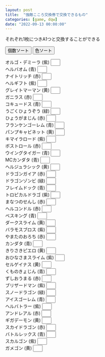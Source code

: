 ```yaml
---
layout: post
title:  "強敵こころ交換券で交換できるもの"
categories: [game, dqw]
date: "2022-09-13 00:00:00"
---
```


それぞれ1枚につきA1つと交換することができる

<button id="sort" onclick="sort_count();">個数ソート</button>
<button id="sort2" onclick="sort_color();">色ソート</button>

<div id="list">

<label for="オルゴ・デミーラ">オルゴ・デミーラ (紫) <input style="padding-left: 16px; width: 30px;" type="number" inputmode="numeric" pattern="^[0-9]+$" id="オルゴ・デミーラ"></label><br>
<label for="ヘルバオム">ヘルバオム (青) <input style="padding-left: 16px; width: 30px;" type="number" inputmode="numeric" pattern="^[0-9]+$" id="ヘルバオム"></label><br>
<label for="ナイトリッチ">ナイトリッチ (赤) <input style="padding-left: 16px; width: 30px;" type="number" inputmode="numeric" pattern="^[0-9]+$" id="ナイトリッチ"></label><br>
<label for="ヘルギフト">ヘルギフト (紫) <input style="padding-left: 16px; width: 30px;" type="number" inputmode="numeric" pattern="^[0-9]+$" id="ヘルギフト"></label><br>
<label for="グレイトマーマン">グレイトマーマン (黄) <input style="padding-left: 16px; width: 30px;" type="number" inputmode="numeric" pattern="^[0-9]+$" id="グレイトマーマン"></label><br>
<label for="ガニラス">ガニラス (赤) <input style="padding-left: 16px; width: 30px;" type="number" inputmode="numeric" pattern="^[0-9]+$" id="ガニラス"></label><br>
<label for="コキュードス">コキュードス (青) <input style="padding-left: 16px; width: 30px;" type="number" inputmode="numeric" pattern="^[0-9]+$" id="コキュードス"></label><br>
<label for="うごくひょうぞう">うごくひょうぞう (緑) <input style="padding-left: 16px; width: 30px;" type="number" inputmode="numeric" pattern="^[0-9]+$" id="うごくひょうぞう"></label><br>
<label for="ひょうがまじん">ひょうがまじん (赤) <input style="padding-left: 16px; width: 30px;" type="number" inputmode="numeric" pattern="^[0-9]+$" id="ひょうがまじん"></label><br>
<label for="フランケンゴーレム">フランケンゴーレム (青) <input style="padding-left: 16px; width: 30px;" type="number" inputmode="numeric" pattern="^[0-9]+$" id="フランケンゴーレム"></label><br>
<label for="パンプキャビネット">パンプキャビネット (黄) <input style="padding-left: 16px; width: 30px;" type="number" inputmode="numeric" pattern="^[0-9]+$" id="パンプキャビネット"></label><br>
<label for="キマイラロード">キマイラロード (紫) <input style="padding-left: 16px; width: 30px;" type="number" inputmode="numeric" pattern="^[0-9]+$" id="キマイラロード"></label><br>
<label for="ボストロール">ボストロール (赤) <input style="padding-left: 16px; width: 30px;" type="number" inputmode="numeric" pattern="^[0-9]+$" id="ボストロール"></label><br>
<label for="ウイングタイガー">ウイングタイガー (青) <input style="padding-left: 16px; width: 30px;" type="number" inputmode="numeric" pattern="^[0-9]+$" id="ウイングタイガー"></label><br>
<label for="MCカンダタ">MCカンダタ (青) <input style="padding-left: 16px; width: 30px;" type="number" inputmode="numeric" pattern="^[0-9]+$" id="MCカンダタ"></label><br>
<label for="ヘルジュラシック">ヘルジュラシック (黄) <input style="padding-left: 16px; width: 30px;" type="number" inputmode="numeric" pattern="^[0-9]+$" id="ヘルジュラシック"></label><br>
<label for="ドラゴンガイア">ドラゴンガイア (赤) <input style="padding-left: 16px; width: 30px;" type="number" inputmode="numeric" pattern="^[0-9]+$" id="ドラゴンガイア"></label><br>
<label for="ドラゴンゾンビ">ドラゴンゾンビ (緑) <input style="padding-left: 16px; width: 30px;" type="number" inputmode="numeric" pattern="^[0-9]+$" id="ドラゴンゾンビ"></label><br>
<label for="フレイムドック">フレイムドック (青) <input style="padding-left: 16px; width: 30px;" type="number" inputmode="numeric" pattern="^[0-9]+$" id="フレイムドック"></label><br>
<label for="トロピカルドラゴ">トロピカルドラゴ (紫) <input style="padding-left: 16px; width: 30px;" type="number" inputmode="numeric" pattern="^[0-9]+$" id="トロピカルドラゴ"></label><br>
<label for="まなつのせんし">まなつのせんし (赤) <input style="padding-left: 16px; width: 30px;" type="number" inputmode="numeric" pattern="^[0-9]+$" id="まなつのせんし"></label><br>
<label for="ヘルコンドル">ヘルコンドル (赤) <input style="padding-left: 16px; width: 30px;" type="number" inputmode="numeric" pattern="^[0-9]+$" id="ヘルコンドル"></label><br>
<label for="ベスキング">ベスキング (青) <input style="padding-left: 16px; width: 30px;" type="number" inputmode="numeric" pattern="^[0-9]+$" id="ベスキング"></label><br>
<label for="ダークスライム">ダークスライム (黄) <input style="padding-left: 16px; width: 30px;" type="number" inputmode="numeric" pattern="^[0-9]+$" id="ダークスライム"></label><br>
<label for="バラモスブロス">バラモスブロス (紫) <input style="padding-left: 16px; width: 30px;" type="number" inputmode="numeric" pattern="^[0-9]+$" id="バラモスブロス"></label><br>
<label for="やまたのおろち">やまたのおろち (赤) <input style="padding-left: 16px; width: 30px;" type="number" inputmode="numeric" pattern="^[0-9]+$" id="やまたのおろち"></label><br>
<label for="カンダタ">カンダタ (青) <input style="padding-left: 16px; width: 30px;" type="number" inputmode="numeric" pattern="^[0-9]+$" id="カンダタ"></label><br>
<label for="きりさきピエロ">きりさきピエロ (黄) <input style="padding-left: 16px; width: 30px;" type="number" inputmode="numeric" pattern="^[0-9]+$" id="きりさきピエロ"></label><br>
<label for="おひなさまスライム">おひなさまスライム (紫) <input style="padding-left: 16px; width: 30px;" type="number" inputmode="numeric" pattern="^[0-9]+$" id="おひなさまスライム"></label><br>
<label for="セルゲイナス">セルゲイナス (黄) <input style="padding-left: 16px; width: 30px;" type="number" inputmode="numeric" pattern="^[0-9]+$" id="セルゲイナス"></label><br>
<label for="くものきょじん">くものきょじん (青) <input style="padding-left: 16px; width: 30px;" type="number" inputmode="numeric" pattern="^[0-9]+$" id="くものきょじん"></label><br>
<label for="ずしおうまる">ずしおうまる (赤) <input style="padding-left: 16px; width: 30px;" type="number" inputmode="numeric" pattern="^[0-9]+$" id="ずしおうまる"></label><br>
<label for="ブリザードマン">ブリザードマン (紫) <input style="padding-left: 16px; width: 30px;" type="number" inputmode="numeric" pattern="^[0-9]+$" id="ブリザードマン"></label><br>
<label for="スノードラゴン">スノードラゴン (緑) <input style="padding-left: 16px; width: 30px;" type="number" inputmode="numeric" pattern="^[0-9]+$" id="スノードラゴン"></label><br>
<label for="アイスゴーレム">アイスゴーレム (青) <input style="padding-left: 16px; width: 30px;" type="number" inputmode="numeric" pattern="^[0-9]+$" id="アイスゴーレム"></label><br>
<label for="ヘルバトラー">ヘルバトラー (紫) <input style="padding-left: 16px; width: 30px;" type="number" inputmode="numeric" pattern="^[0-9]+$" id="ヘルバトラー"></label><br>
<label for="アンドレアル">アンドレアル (赤) <input style="padding-left: 16px; width: 30px;" type="number" inputmode="numeric" pattern="^[0-9]+$" id="アンドレアル"></label><br>
<label for="ギガデーモン">ギガデーモン (黄) <input style="padding-left: 16px; width: 30px;" type="number" inputmode="numeric" pattern="^[0-9]+$" id="ギガデーモン"></label><br>
<label for="スカイドラゴン">スカイドラゴン (赤) <input style="padding-left: 16px; width: 30px;" type="number" inputmode="numeric" pattern="^[0-9]+$" id="スカイドラゴン"></label><br>
<label for="バトルレックス">バトルレックス (青) <input style="padding-left: 16px; width: 30px;" type="number" inputmode="numeric" pattern="^[0-9]+$" id="バトルレックス"></label><br>
<label for="スカルゴン">スカルゴン (紫) <input style="padding-left: 16px; width: 30px;" type="number" inputmode="numeric" pattern="^[0-9]+$" id="スカルゴン"></label><br>
<label for="ガメゴン">ガメゴン (黄) <input style="padding-left: 16px; width: 30px;" type="number" inputmode="numeric" pattern="^[0-9]+$" id="ガメゴン"></label><br>

</div>
<script>
const STORAGE_KEY = '2022-09-13-report';
const NUMBER_QUERY = 'article input[type="number"]';
function load() {
  var orbs = JSON.parse(localStorage.getItem(STORAGE_KEY));

  if (orbs && orbs['orbs']) {
    var checked = orbs['orbs'];
    [...document.querySelectorAll(NUMBER_QUERY)].forEach((e) => {
      var status = checked[e.id];
      if (status) {
        e.value = status;
      }
    });
  }

  [...document.querySelectorAll(NUMBER_QUERY)].forEach((e) => {
    e.addEventListener('change', (event) => {
      save();
    });
  });
}

function save() {
  var checked = {};
  [...document.querySelectorAll(NUMBER_QUERY)].forEach((c) => {
      checked[c.id] = c.value;
  });
  var orbs = { 'orbs': checked };

  localStorage.setItem(STORAGE_KEY, JSON.stringify(orbs));
}

window.onload = () => {
  load();
}

// 個数でソート
function sort_count() {
  var list = document.getElementById('list');
  var array = [...document.querySelectorAll('main label')].map((label) => {
    var value = label.querySelector('input').value;
    if (value === "") {
      value = -1;
    } else {
      value = parseInt(value);
    }
    return { 
      label: label, 
      value: value
    };
  }).sort((a, b) => {
    if (a.value < b.value) {
      return -1;
    }
    if (a.value > b.value) {
      return 1;
    }
    return 0;
  });
  while( list.firstChild ){
    list.removeChild( list.firstChild );
  }
  for (var i = 0; i < array.length ; i++) {
    list.appendChild(array[i].label);
    list.appendChild(document.createElement('br'));
  }
}

// 色でソート
function sort_color() {
  var list = document.getElementById('list');
  var array = [...document.querySelectorAll('main label')].map((label) => {
    if (value === "") {
      value = -1;
    } else {
      value = label.textContent.match(/\((.*)\)/)[1];
    }
    return { 
      label: label, 
      value: value
    };
  }).sort((a, b) => {
    if (a.value < b.value) {
      return -1;
    }
    if (a.value > b.value) {
      return 1;
    }
    return 0;
  });
  while( list.firstChild ){
    list.removeChild( list.firstChild );
  }
  for (var i = 0; i < array.length ; i++) {
    list.appendChild(array[i].label);
    list.appendChild(document.createElement('br'));
  }
}

</script>
